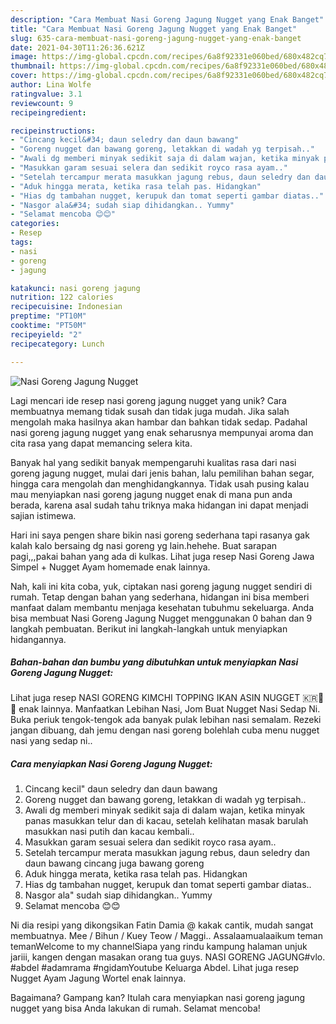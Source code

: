 ```yaml
---
description: "Cara Membuat Nasi Goreng Jagung Nugget yang Enak Banget"
title: "Cara Membuat Nasi Goreng Jagung Nugget yang Enak Banget"
slug: 635-cara-membuat-nasi-goreng-jagung-nugget-yang-enak-banget
date: 2021-04-30T11:26:36.621Z
image: https://img-global.cpcdn.com/recipes/6a8f92331e060bed/680x482cq70/nasi-goreng-jagung-nugget-foto-resep-utama.jpg
thumbnail: https://img-global.cpcdn.com/recipes/6a8f92331e060bed/680x482cq70/nasi-goreng-jagung-nugget-foto-resep-utama.jpg
cover: https://img-global.cpcdn.com/recipes/6a8f92331e060bed/680x482cq70/nasi-goreng-jagung-nugget-foto-resep-utama.jpg
author: Lina Wolfe
ratingvalue: 3.1
reviewcount: 9
recipeingredient:

recipeinstructions:
- "Cincang kecil&#34; daun seledry dan daun bawang"
- "Goreng nugget dan bawang goreng, letakkan di wadah yg terpisah.."
- "Awali dg memberi minyak sedikit saja di dalam wajan, ketika minyak panas masukkan telur dan di kacau, setelah kelihatan masak barulah masukkan nasi putih dan kacau kembali.."
- "Masukkan garam sesuai selera dan sedikit royco rasa ayam.."
- "Setelah tercampur merata masukkan jagung rebus, daun seledry dan daun bawang cincang juga bawang goreng"
- "Aduk hingga merata, ketika rasa telah pas. Hidangkan"
- "Hias dg tambahan nugget, kerupuk dan tomat seperti gambar diatas.."
- "Nasgor ala&#34; sudah siap dihidangkan.. Yummy"
- "Selamat mencoba 😊😊"
categories:
- Resep
tags:
- nasi
- goreng
- jagung

katakunci: nasi goreng jagung 
nutrition: 122 calories
recipecuisine: Indonesian
preptime: "PT10M"
cooktime: "PT50M"
recipeyield: "2"
recipecategory: Lunch

---
```



![Nasi Goreng Jagung Nugget](https://img-global.cpcdn.com/recipes/6a8f92331e060bed/680x482cq70/nasi-goreng-jagung-nugget-foto-resep-utama.jpg)

Lagi mencari ide resep nasi goreng jagung nugget yang unik? Cara membuatnya memang tidak susah dan tidak juga mudah. Jika salah mengolah maka hasilnya akan hambar dan bahkan tidak sedap. Padahal nasi goreng jagung nugget yang enak seharusnya mempunyai aroma dan cita rasa yang dapat memancing selera kita.

Banyak hal yang sedikit banyak mempengaruhi kualitas rasa dari nasi goreng jagung nugget, mulai dari jenis bahan, lalu pemilihan bahan segar, hingga cara mengolah dan menghidangkannya. Tidak usah pusing kalau mau menyiapkan nasi goreng jagung nugget enak di mana pun anda berada, karena asal sudah tahu triknya maka hidangan ini dapat menjadi sajian istimewa.

Hari ini saya pengen share bikin nasi goreng sederhana tapi rasanya gak kalah kalo bersaing dg nasi goreng yg lain.hehehe. Buat sarapan pagi,,,pakai bahan yang ada di kulkas. Lihat juga resep Nasi Goreng Jawa Simpel + Nugget Ayam homemade enak lainnya.


Nah, kali ini kita coba, yuk, ciptakan nasi goreng jagung nugget sendiri di rumah. Tetap dengan bahan yang sederhana, hidangan ini bisa memberi manfaat dalam membantu menjaga kesehatan tubuhmu sekeluarga. Anda bisa membuat Nasi Goreng Jagung Nugget menggunakan 0 bahan dan 9 langkah pembuatan. Berikut ini langkah-langkah untuk menyiapkan hidangannya.

<!--inarticleads1-->

##### Bahan-bahan dan bumbu yang dibutuhkan untuk menyiapkan Nasi Goreng Jagung Nugget:



Lihat juga resep NASI GORENG KIMCHI TOPPING IKAN ASIN NUGGET 🇰🇷🍯🌿 enak lainnya. Manfaatkan Lebihan Nasi, Jom Buat Nugget Nasi Sedap Ni. Buka periuk tengok-tengok ada banyak pulak lebihan nasi semalam. Rezeki jangan dibuang, dah jemu dengan nasi goreng bolehlah cuba menu nugget nasi yang sedap ni.. 

<!--inarticleads2-->

##### Cara menyiapkan Nasi Goreng Jagung Nugget:

1. Cincang kecil&#34; daun seledry dan daun bawang
1. Goreng nugget dan bawang goreng, letakkan di wadah yg terpisah..
1. Awali dg memberi minyak sedikit saja di dalam wajan, ketika minyak panas masukkan telur dan di kacau, setelah kelihatan masak barulah masukkan nasi putih dan kacau kembali..
1. Masukkan garam sesuai selera dan sedikit royco rasa ayam..
1. Setelah tercampur merata masukkan jagung rebus, daun seledry dan daun bawang cincang juga bawang goreng
1. Aduk hingga merata, ketika rasa telah pas. Hidangkan
1. Hias dg tambahan nugget, kerupuk dan tomat seperti gambar diatas..
1. Nasgor ala&#34; sudah siap dihidangkan.. Yummy
1. Selamat mencoba 😊😊


Ni dia resipi yang dikongsikan Fatin Damia @ kakak cantik, mudah sangat membuatnya. Mee / Bihun / Kuey Teow / Maggi.. Assalaamualaaikum teman temanWelcome to my channelSiapa yang rindu kampung halaman unjuk jariii, kangen dengan masakan orang tua guys. NASI GORENG JAGUNG#vlo. #abdel #adamrama #ngidamYoutube Keluarga Abdel. Lihat juga resep Nugget Ayam Jagung Wortel enak lainnya. 

Bagaimana? Gampang kan? Itulah cara menyiapkan nasi goreng jagung nugget yang bisa Anda lakukan di rumah. Selamat mencoba!
